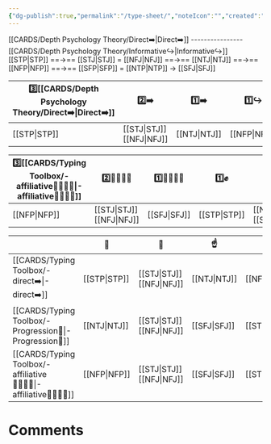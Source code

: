 ```yaml
---
{"dg-publish":true,"permalink":"/type-sheet/","noteIcon":"","created":"2023-04-19T21:35:37.710+02:00","updated":"2023-04-19T23:24:17.806+02:00"}
---
```



[[CARDS/Depth Psychology Theory/Direct➡️\|Direct➡️]] ----------------[[CARDS/Depth Psychology Theory/Informative↪️\|Informative↪️]]
[[STP\|STP]] ==→== [[STJ\|STJ]] = [[NFJ\|NFJ]] ==→== [[NTJ\|NTJ]] ==→== [[NFP\|NFP]] ==→== [[SFP\|SFP]] = [[NTP\|NTP]] → [[SFJ\|SFJ]]

|3️⃣[[CARDS/Depth Psychology Theory/Direct➡️\|Direct➡️]] |    2️⃣➡️    |   1️⃣➡️   |    1️⃣↪️    |  2️⃣↪️  | 3️⃣[[CARDS/Depth Psychology Theory/Informative↪️\|Informative↪️]]|
| --------- | ----------- | ----------- | ------- | ------- | ----- |
| [[STP\|STP]]      | [[STJ\|STJ]]    [[NFJ\|NFJ]] | [[NTJ\|NTJ]]          | [[NFP\|NFP]] | [[SFP\|SFP]]    [[NTP\|NTP]] |   [[SFJ\|SFJ]]                 |


|3️⃣[[CARDS/Typing Toolbox/-affiliative👨‍👩‍👧‍👦\|-affiliative👨‍👩‍👧‍👦]] |    2️⃣👨‍👩‍👧‍👦   |   1️⃣👨‍👩‍👧‍👦   |    1️⃣✊    |  2️⃣✊  | 3️⃣[[CARDS/Typing Toolbox/-Pragmatic✊\|-Pragmatic✊]]|
| --------- | ----------- | ----------- | ------- | ------- | ----- |
| [[NFP\|NFP]]      | [[STJ\|STJ]]    [[NFJ\|NFJ]] | [[SFJ\|SFJ]]          | [[STP\|STP]] | [[NTP\|NTP]]    [[SFP\|SFP]] |   [[NTJ\|NTJ]]                 |


|                    | 🤟      | 🤘              | ☝️      | ☝️      | 🤘               | 🤟               |                    |
| ------------------ | ------- | --------------- | ------- | ------- | ---------------- | ---------------- | ------------------ |
| [[CARDS/Typing Toolbox/-direct➡️\|-direct➡️]]      | [[STP\|STP]] | [[STJ\|STJ]] [[NFJ\|NFJ]] | [[NTJ\|NTJ]] | [[NFP\|NFP]] | [[SFP\|SFP]] [[NTP\|NTP]]  | [[SFJ\|SFJ]]          | [[CARDS/Typing Toolbox/-informative↪️\|-informative↪️]] |
| [[CARDS/Typing Toolbox/-Progression🔦\|-Progression🔦]] | [[NTJ\|NTJ]] | [[STJ\|STJ]] [[NFJ\|NFJ]] | [[SFJ\|SFJ]] | [[STP\|STP]] | [[NTP\|NTP]]  [[SFP\|SFP]] | [[NTJ\|NTJ]]  [[NFP\|NFP]] | [[CARDS/Typing Toolbox/-Outcome🎯\|-Outcome🎯]]     |
| [[CARDS/Typing Toolbox/-affiliative👨‍👩‍👧‍👦\|-affiliative👨‍👩‍👧‍👦]]  | [[NFP\|NFP]] | [[STJ\|STJ]] [[NFJ\|NFJ]] | [[SFJ\|SFJ]] | [[STP\|STP]] | [[NTP\|NTP]] [[SFP\|SFP]] | [[NTJ\|NTJ]] |   [[CARDS/Typing Toolbox/-Pragmatic✊\|-Pragmatic✊]]                  |



# Comments 
<script src="https://utteranc.es/client.js"
        repo="Heart4sides/Comment_Section"
        issue-term="pathname"
        theme="gruvbox-dark"
        crossorigin="anonymous"
        async>
</script>